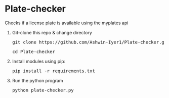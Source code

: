 # Plate-checker
Checks if a license plate is available using the myplates api
1. Git-clone this repo & change directory

   <pre>git clone https://github.com/Ashwin-Iyer1/Plate-checker.git</pre>
   <pre>cd Plate-checker</pre>
2. Install modules using pip:
   <pre>pip install -r requirements.txt</pre>
3. Run the python program
   <pre>python plate-checker.py</pre>
